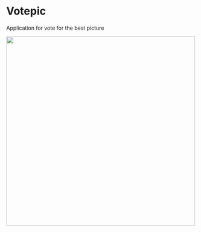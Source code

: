 # Votepic
Application for vote for the best picture

<img src="https://cloud.githubusercontent.com/assets/5780453/15111433/afb4476c-15ef-11e6-9306-a5218a6164a0.png" width="500">

